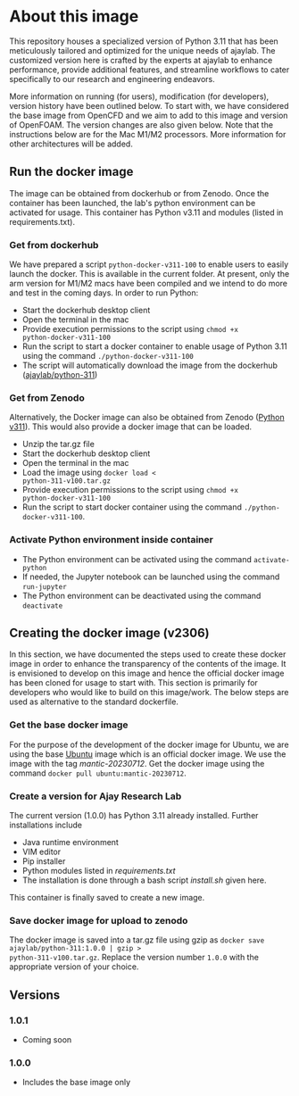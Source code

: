 # About this image

This repository houses a specialized version of Python 3.11 that has been meticulously tailored and optimized for the unique needs of ajaylab. The customized version here is crafted by the experts at ajaylab to enhance performance, provide additional features, and streamline workflows to cater specifically to our research and engineering endeavors.

More information on running (for users), modification (for developers), version history have been outlined below. To start with, we have considered the base image from OpenCFD and we aim to add to this image and version of OpenFOAM. The version changes are also given below. Note that the instructions below are for the Mac M1/M2 processors. More information for other architectures will be added.

## Run the docker image
The image can be obtained from dockerhub or from Zenodo. Once the container has been launched, the lab's python environment can be activated for usage. This container has Python v3.11 and modules (listed in requirements.txt).

### Get from dockerhub
We have prepared a script <code>python-docker-v311-100</code> to enable users to easily launch the docker. This is available in the current folder. At present, only the arm version for M1/M2 macs have been compiled and we intend to do more and test in the coming days. In order to run Python:
- Start the dockerhub desktop client
- Open the terminal in the mac
- Provide execution permissions to the script using <code>chmod +x python-docker-v311-100</code>
- Run the script to start a docker container to enable usage of Python 3.11 using the command <code>./python-docker-v311-100</code>
- The script will automatically download the image from the dockerhub ([ajaylab/python-311](https://hub.docker.com/r/ajaylab/python-311))

### Get from Zenodo
Alternatively, the Docker image can also be obtained from Zenodo ([Python v311](https://to-be-decided)). This would also provide a docker image that can be loaded.
- Unzip the tar.gz file
- Start the dockerhub desktop client
- Open the terminal in the mac
- Load the image using <code>docker load < python-311-v100.tar.gz</code>
- Provide execution permissions to the script using <code>chmod +x python-docker-v311-100</code>
- Run the script to start docker container using the command <code>./python-docker-v311-100</code>.

### Activate Python environment inside container
- The Python environment can be activated using the command `activate-python`
- If needed, the Jupyter notebook can be launched using the command `run-jupyter`
- The Python environment can be deactivated using the command `deactivate`

## Creating the docker image (v2306)
In this section, we have documented the steps used to create these docker image in order to enhance the transparency of the contents of the image. It is envisioned to develop on this image and hence the official docker image has been cloned for usage to start with. This section is primarily for developers who would like to build on this image/work. The below steps are used as alternative to the standard dockerfile.

### Get the base docker image

For the purpose of the development of the docker image for Ubuntu, we are using the base [Ubuntu](https://hub.docker.com/_/ubuntu/tags) image which is an official docker image. We use the image with the tag *mantic-20230712*. Get the docker image using the command <code>docker pull ubuntu:mantic-20230712</code>.

### Create a version for Ajay Research Lab

The current version (1.0.0) has Python 3.11 already installed. Further installations include
- Java runtime environment
- VIM editor
- Pip installer
- Python modules listed in *requirements.txt*
- The installation is done through a bash script *install.sh* given here.

This container is finally saved to create a new image.

### Save docker image for upload to zenodo

The docker image is saved into a tar.gz file using gzip as <code>docker save ajaylab/python-311:1.0.0 | gzip > python-311-v100.tar.gz</code>. Replace the version number `1.0.0` with the appropriate version of your choice.

## Versions

### 1.0.1
- Coming soon

### 1.0.0
- Includes the base image only
